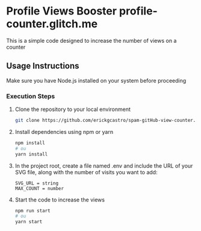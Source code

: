 # Profile Views Booster profile-counter.glitch.me

This is a simple code designed to increase the number of views on a counter

## Usage Instructions

Make sure you have Node.js installed on your system before proceeding

### Execution Steps

1. Clone the repository to your local environment

   ```bash
   git clone https://github.com/erickgcastro/spam-gitHub-view-counter.git
   ```

2. Install dependencies using npm or yarn

   ```bash
   npm install
   # ou
   yarn install
   ```

3. In the project root, create a file named .env and include the URL of your SVG file, along with the number of visits you want to add:

   ```env
   SVG_URL = string
   MAX_COUNT = number
   ```

4. Start the code to increase the views

   ```bash
   npm run start
   # ou
   yarn start
   ```
